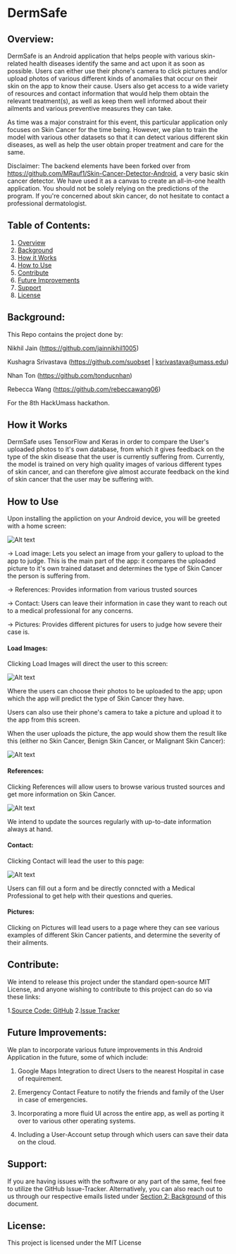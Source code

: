 # DermSafe
## Overview: <a name="Overview"></a>

DermSafe is an Android application that helps people with various skin-related health diseases identify the same and act upon it as soon as possible. Users can either use their phone's camera to click pictures and/or upload photos of various different kinds of anomalies that occur on their skin on the app to know their cause. Users also get access to a wide variety of resources and contact information that would help them obtain the relevant treatment(s), as well as keep them well informed about their ailments and various preventive measures they can take.   

As time was a major constraint for this event, this particular application only focuses on Skin Cancer for the time being. However, we plan to train the model with various other datasets so that it can detect various different skin diseases, as well as help the user obtain proper treatment and care for the same. 

Disclaimer: The backend elements have been forked over from https://github.com/MRauf1/Skin-Cancer-Detector-Android, a very basic skin cancer detector. We have used it as a canvas to create an all-in-one health application. You should not be solely relying on the predictions of the program. If you're concerned about skin cancer, do not hesitate to contact a professional dermatologist.

## Table of Contents:
1. [Overview](#Overview)
2. [Background](#Background)
3. [How it Works](#how-it-works)
4. [How to Use](#using)
5. [Contribute](#contribute)
6. [Future Improvements](#future)
7. [Support](#support)
8. [License](#license)

## Background: <a name="Background"></a>

This Repo contains the project done by:

Nikhil Jain (https://github.com/jainnikhil1005)

Kushagra Srivastava (https://github.com/suobset | ksrivastava@umass.edu)

Nhan Ton (https://github.com/tonducnhan)

Rebecca Wang (https://github.com/rebeccawang06)

For the 8th HackUmass hackathon. 

## How it Works <a name="how-it-works"></a>

DermSafe uses TensorFlow and Keras in order to compare the User's uploaded photos to it's own database, from which it gives feedback on the type of the skin disease that the user is currently suffering from. Currently, the model is trained on very high quality images of various different types of skin cancer, and can therefore give almost accurate feedback on the kind of skin cancer that the user may be suffering with.

## How to Use <a name="usage"></a>

Upon installing the appliction on your Android device, you will be greeted with a home screen:

![Alt text](https://github.com/k-u-sh/hackUmass-VIII-proj-DermSafe/blob/master/71JvslYorPL._AC_SL1500_.jpg)

-> Load image: Lets you select an image from your gallery to upload to the app to judge. This is the main part of the app: it compares the uploaded picture to it's own trained dataset and determines the type of Skin Cancer the person is suffering from.

-> References: Provides information from various trusted sources 

-> Contact: Users can leave their information in case they want to reach out to a medical professional for any concerns.

-> Pictures: Provides different pictures for users to judge how severe their case is. 

#### Load Images: 

Clicking Load Images will direct the user to this screen: 

![Alt text](https://github.com/k-u-sh/hackUmass-VIII-proj-DermSafe/blob/master/scrn2.jpg)

Where the users can choose their photos to be uploaded to the app; upon which the app will predict the type of Skin Cancer they have.

Users can also use their phone's camera to take a picture and upload it to the app from this screen. 

When the user uploads the picture, the app would show them the result like this (either no Skin Cancer, Benign Skin Cancer, or Malignant Skin Cancer): 

![Alt text](https://github.com/k-u-sh/hackUmass-VIII-proj-DermSafe/blob/master/scrn5.jpg)

#### References: 

Clicking References will allow users to browse various trusted sources and get more information on Skin Cancer.

![Alt text](https://github.com/k-u-sh/hackUmass-VIII-proj-DermSafe/blob/master/scrn3.jpg)

We intend to update the sources regularly with up-to-date information always at hand. 

#### Contact:

Clicking Contact will lead the user to this page: 

![Alt text](https://github.com/k-u-sh/hackUmass-VIII-proj-DermSafe/blob/master/scrn4.jpg)

Users can fill out a form and be directly conncted with a Medical Professional to get help with their questions and queries. 

#### Pictures: 

Clicking on Pictures will lead users to a page where they can see various examples of different Skin Cancer patients, and determine the severity of their ailments.

## Contribute: <a name="contribute"></a>

We intend to release this project under the standard open-source MIT License, and anyone wishing to contribute to this project can do so via these links:

1.[Source Code: GitHub](https://github.com/k-u-sh/hackUmass-VIII-proj-DermSafe)
2.[Issue Tracker](https://github.com/k-u-sh/hackUmass-VIII-proj-DermSafe/issues)

## Future Improvements: <a name="future"></a>

We plan to incorporate various future improvements in this Android Application in the future, some of which include: 

1. Google Maps Integration to direct Users to the nearest Hospital in case of requirement.

2. Emergency Contact Feature to notify the friends and family of the User in case of emergencies.

3. Incorporating a more fluid UI across the entire app, as well as porting it over to various other operating systems. 

4. Including a User-Account setup through which users can save their data on the cloud. 

## Support: <a name="support"></a>

If you are having issues with the software or any part of the same, feel free to utilize the GitHub Issue-Tracker. Alternatively, you can also reach out to us through our respective emails listed under [Section 2: Background](#Background) of this document.

## License: <a name="license"></a>

This project is licensed under the MIT License
